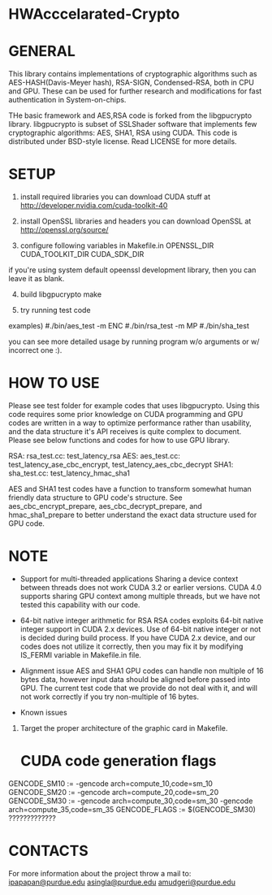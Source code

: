 # HWAcccelarated-Crypto
GENERAL
=======

This library contains implementations of cryptographic algorithms
such as AES-HASH(Davis-Meyer hash), RSA-SIGN, Condensed-RSA, both in 
CPU and GPU. These can be used for further research and modifications
for fast authentication in System-on-chips.

THe basic framework and AES,RSA code is forked from the libgpucrypto library.
libgpucrypto is subset of SSLShader software that implements
few cryptographic algorithms: AES, SHA1, RSA using CUDA.
This code is distributed under BSD-style license.
Read LICENSE for more details.

SETUP
=====

1) install required libraries
 you can download CUDA stuff at
 http://developer.nvidia.com/cuda-toolkit-40

2) install OpenSSL libraries and headers
 you can download OpenSSL at
 http://openssl.org/source/

3) configure following variables in Makefile.in
 OPENSSL_DIR
 CUDA_TOOLKIT_DIR
 CUDA_SDK_DIR

if you're using system default opeenssl development library,
then you can leave it as blank.

4) build libgpucrypto
 make

5) try running test code

examples)
#./bin/aes_test -m ENC
#./bin/rsa_test -m MP
#./bin/sha_test

you can see more detailed usage by running program w/o arguments or w/ incorrect one :).


HOW TO USE
==========
Please see test folder for example codes that uses libgpucrypto.
Using this code requires some prior knowledge on CUDA programming and
GPU codes are written in a way to optimize performance rather than usability,
and the data structure it's API receives is quite complex to document.
Please see below functions and codes for how to use GPU library.

RSA: rsa_test.cc: test_latency_rsa
AES: aes_test.cc: test_latency_ase_cbc_encrypt, test_latency_aes_cbc_decrypt
SHA1: sha_test.cc: test_latency_hmac_sha1

AES and SHA1 test codes have a function to transform
somewhat human friendly data structure to GPU code's structure.
See aes_cbc_encrypt_prepare, aes_cbc_decrypt_prepare, and hmac_sha1_prepare
to better understand the exact data structure used for GPU code.


NOTE
====
* Support for multi-threaded applications
Sharing a device context between threads does not work
CUDA 3.2 or earlier versions.
CUDA 4.0 supports sharing GPU context among multiple threads,
but we have not tested this capability with our code.

* 64-bit native integer arithmetic for RSA
RSA codes exploits 64-bit native integer support in CUDA 2.x devices.
Use of 64-bit native integer or not is decided during build process.
If you have CUDA 2.x device, and our codes does not utilize it correctly,
then you may fix it by modifying IS_FERMI variable in Makefile.in file.

* Alignment issue
AES and SHA1 GPU codes can handle non multiple of 16 bytes data,
however input data should be aligned before passed into GPU.
The current test code that we provide do not deal with it,
and will not work correctly if you try non-multiple of 16 bytes.

* Known issues 
1) Target the proper architecture of the graphic card in Makefile.
   # CUDA code generation flags
GENCODE_SM10    := -gencode arch=compute_10,code=sm_10
GENCODE_SM20    := -gencode arch=compute_20,code=sm_20
GENCODE_SM30    := -gencode arch=compute_30,code=sm_30 -gencode arch=compute_35,code=sm_35
GENCODE_FLAGS   :=  $(GENCODE_SM30) ?????????????

CONTACTS
========
For more information about the project throw a mail to:
 ipapapan@purdue.edu
 asingla@purdue.edu
 amudgeri@purdue.edu
